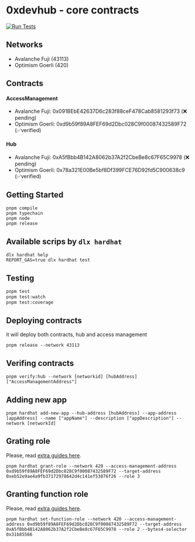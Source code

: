 # 0xdevhub - core contracts

[![Run Tests](https://github.com/0xdevhub/core-contracts/actions/workflows/tests.yml/badge.svg)](https://github.com/0xdevhub/core-contracts/actions/workflows/tests.yml)

## Networks

- Avalanche Fuji (43113)
- Optimism Goerli (420)

## Contracts

#### AccessManagement

- Avalanche Fuji: 0x091BEbE42637D6c283f88ceF478Cab8581293f73 (❌ pending)
- Optimism Goerli: 0xd9b59f89A8FEF69d2Dbc028C9f00087432589F72 (✅verified)

#### Hub

- Avalanche Fuji: 0xA5fBbb4B142A8062b37A2f2CbeBe8c67F65C9978 (❌ pending)
- Optimism Goerli: 0x78a321E00Be5bf8Df399FCE76D92fd5C900638c9 (✅verified)

## Getting Started

```shell
pnpm compile
pnpm typechain
pnpm node
pnpm release
```

## Available scrips by `dlx hardhat`

```shell
dlx hardhat help
REPORT_GAS=true dlx hardhat test
```

## Testing

```bash
pnpm test
pnpm test:watch
pnpm test:coverage
```

## Deploying contracts

it will deploy both contracts, hub and access management

```shell
pnpm release --network 43113
```

## Verifing contracts

```shell
pnpm verify:hub --network [networkid] [hubAddress] ["AccessManagementAddress"]
```

## Adding new app

```shell
pnpm hardhat add-new-app --hub-address [hubAddress] --app-address [appAddress] --name ["appName"] --description ["appDescription"] --network [networkId]
```

## Grating role

Please, read [extra guides here](guides-examples.md).

```shell
pnpm hardhat grant-role --network 420 --access-management-address 0xd9b59f89A8FEF69d2Dbc028C9f00087432589F72 --target-address 0xeb52e9ae4a9fb37172978642d4c141ef53876f26 --role 3
```

## Granting function role

Please, read [extra guides here](guides-examples.md).

```shell
pnpm hardhat set-function-role --network 420 --access-management-address 0xd9b59f89A8FEF69d2Dbc028C9f00087432589F72 --target-address 0xA5fBbb4B142A8062b37A2f2CbeBe8c67F65C9978 --role 2 --bytes4-selector 0x31b85566
```
